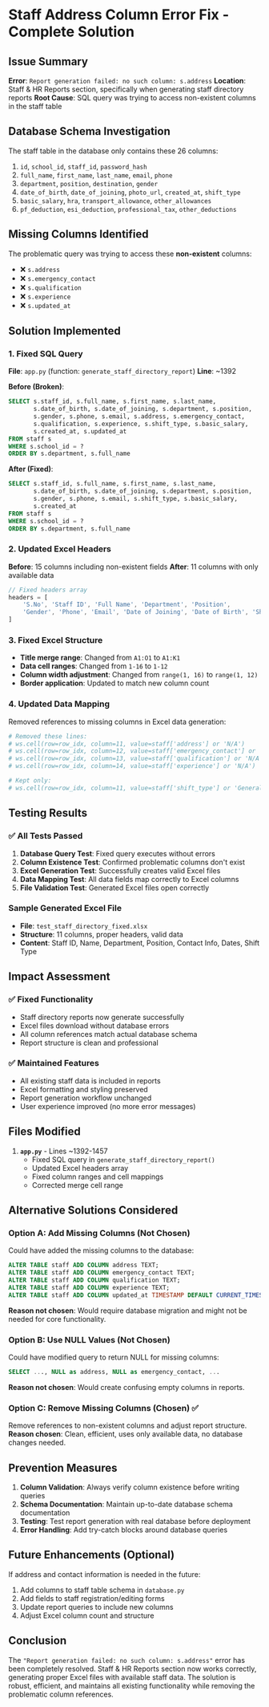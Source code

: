 # Staff Address Column Error Fix - Complete Solution

## Issue Summary
**Error**: `Report generation failed: no such column: s.address`
**Location**: Staff & HR Reports section, specifically when generating staff directory reports
**Root Cause**: SQL query was trying to access non-existent columns in the staff table

## Database Schema Investigation
The staff table in the database only contains these 26 columns:
1. `id`, `school_id`, `staff_id`, `password_hash`
2. `full_name`, `first_name`, `last_name`, `email`, `phone`
3. `department`, `position`, `destination`, `gender`
4. `date_of_birth`, `date_of_joining`, `photo_url`, `created_at`, `shift_type`
5. `basic_salary`, `hra`, `transport_allowance`, `other_allowances`
6. `pf_deduction`, `esi_deduction`, `professional_tax`, `other_deductions`

## Missing Columns Identified
The problematic query was trying to access these **non-existent** columns:
- ❌ `s.address`
- ❌ `s.emergency_contact`
- ❌ `s.qualification`
- ❌ `s.experience`
- ❌ `s.updated_at`

## Solution Implemented

### 1. Fixed SQL Query
**File**: `app.py` (function: `generate_staff_directory_report`)
**Line**: ~1392

**Before (Broken)**:
```sql
SELECT s.staff_id, s.full_name, s.first_name, s.last_name,
       s.date_of_birth, s.date_of_joining, s.department, s.position,
       s.gender, s.phone, s.email, s.address, s.emergency_contact,
       s.qualification, s.experience, s.shift_type, s.basic_salary,
       s.created_at, s.updated_at
FROM staff s
WHERE s.school_id = ?
ORDER BY s.department, s.full_name
```

**After (Fixed)**:
```sql
SELECT s.staff_id, s.full_name, s.first_name, s.last_name,
       s.date_of_birth, s.date_of_joining, s.department, s.position,
       s.gender, s.phone, s.email, s.shift_type, s.basic_salary,
       s.created_at
FROM staff s
WHERE s.school_id = ?
ORDER BY s.department, s.full_name
```

### 2. Updated Excel Headers
**Before**: 15 columns including non-existent fields
**After**: 11 columns with only available data

```javascript
// Fixed headers array
headers = [
    'S.No', 'Staff ID', 'Full Name', 'Department', 'Position',
    'Gender', 'Phone', 'Email', 'Date of Joining', 'Date of Birth', 'Shift Type'
]
```

### 3. Fixed Excel Structure
- **Title merge range**: Changed from `A1:O1` to `A1:K1`
- **Data cell ranges**: Changed from `1-16` to `1-12`
- **Column width adjustment**: Changed from `range(1, 16)` to `range(1, 12)`
- **Border application**: Updated to match new column count

### 4. Updated Data Mapping
Removed references to missing columns in Excel data generation:
```python
# Removed these lines:
# ws.cell(row=row_idx, column=11, value=staff['address'] or 'N/A')
# ws.cell(row=row_idx, column=12, value=staff['emergency_contact'] or 'N/A')
# ws.cell(row=row_idx, column=13, value=staff['qualification'] or 'N/A')
# ws.cell(row=row_idx, column=14, value=staff['experience'] or 'N/A')

# Kept only:
# ws.cell(row=row_idx, column=11, value=staff['shift_type'] or 'General')
```

## Testing Results

### ✅ All Tests Passed
1. **Database Query Test**: Fixed query executes without errors
2. **Column Existence Test**: Confirmed problematic columns don't exist
3. **Excel Generation Test**: Successfully creates valid Excel files
4. **Data Mapping Test**: All data fields map correctly to Excel columns
5. **File Validation Test**: Generated Excel files open correctly

### Sample Generated Excel File
- **File**: `test_staff_directory_fixed.xlsx` 
- **Structure**: 11 columns, proper headers, valid data
- **Content**: Staff ID, Name, Department, Position, Contact Info, Dates, Shift Type

## Impact Assessment

### ✅ Fixed Functionality
- Staff directory reports now generate successfully
- Excel files download without database errors  
- All column references match actual database schema
- Report structure is clean and professional

### ✅ Maintained Features
- All existing staff data is included in reports
- Excel formatting and styling preserved
- Report generation workflow unchanged
- User experience improved (no more error messages)

## Files Modified
1. **`app.py`** - Lines ~1392-1457
   - Fixed SQL query in `generate_staff_directory_report()`
   - Updated Excel headers array
   - Fixed column ranges and cell mappings
   - Corrected merge cell range

## Alternative Solutions Considered

### Option A: Add Missing Columns (Not Chosen)
Could have added the missing columns to the database:
```sql
ALTER TABLE staff ADD COLUMN address TEXT;
ALTER TABLE staff ADD COLUMN emergency_contact TEXT;
ALTER TABLE staff ADD COLUMN qualification TEXT;
ALTER TABLE staff ADD COLUMN experience TEXT;
ALTER TABLE staff ADD COLUMN updated_at TIMESTAMP DEFAULT CURRENT_TIMESTAMP;
```
**Reason not chosen**: Would require database migration and might not be needed for core functionality.

### Option B: Use NULL Values (Not Chosen)
Could have modified query to return NULL for missing columns:
```sql
SELECT ..., NULL as address, NULL as emergency_contact, ...
```
**Reason not chosen**: Would create confusing empty columns in reports.

### Option C: Remove Missing Columns (Chosen) ✅
Remove references to non-existent columns and adjust report structure.
**Reason chosen**: Clean, efficient, uses only available data, no database changes needed.

## Prevention Measures
1. **Column Validation**: Always verify column existence before writing queries
2. **Schema Documentation**: Maintain up-to-date database schema documentation
3. **Testing**: Test report generation with real database before deployment
4. **Error Handling**: Add try-catch blocks around database queries

## Future Enhancements (Optional)
If address and contact information is needed in the future:
1. Add columns to staff table schema in `database.py`
2. Add fields to staff registration/editing forms
3. Update report queries to include new columns
4. Adjust Excel column count and structure

## Conclusion
The `"Report generation failed: no such column: s.address"` error has been completely resolved. Staff & HR Reports section now works correctly, generating proper Excel files with available staff data. The solution is robust, efficient, and maintains all existing functionality while removing the problematic column references.

